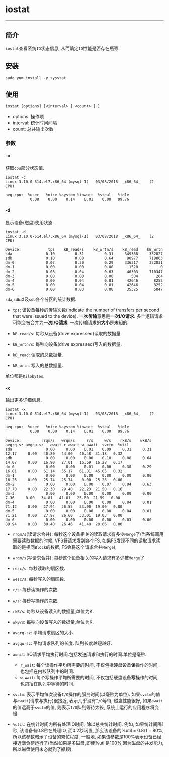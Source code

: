 # iostat

---

## 简介

`iostat`查看系统`IO`状态信息, 从而确定`IO`性能是否存在瓶颈.

## 安装

```
sudo yum install -y sysstat
```

## 使用

```
iostat [options] [<interval> [ <count> ] ]
```

* options: 操作项
* interval: 统计时间间隔
* count: 总共输出次数

### 参数

#### -c

获取`cpu`部分状态值.

```
iostat -c
Linux 3.10.0-514.el7.x86_64 (mysql-1) 	03/08/2018 	_x86_64_	(2 CPU)

avg-cpu:  %user   %nice %system %iowait  %steal   %idle
           0.08    0.00    0.14    0.01    0.00   99.76
```

#### -d

显示设备(磁盘)使用状态.

```
iostat -d
Linux 3.10.0-514.el7.x86_64 (mysql-1) 	03/08/2018 	_x86_64_	(2 CPU)

Device:            tps    kB_read/s    kB_wrtn/s    kB_read    kB_wrtn
sda               0.10         0.31         0.31     349368     352827
sdb               0.10         0.08         0.64      90977     718863
dm-0              0.07         0.30         0.29     336317     332831
dm-1              0.00         0.00         0.00       1520          0
dm-2              0.08         0.04         0.63      46303     710347
dm-3              0.00         0.00         0.00        504        264
dm-4              0.00         0.04         0.01      42646       8252
dm-5              0.00         0.04         0.01      42646       8252
dm-6              0.00         0.03         0.00      35325       5047
```

`sda`,`sdb`以及`sdb`各个分区的统计数据.

* `tps`: 该设备每秒的传输次数(Indicate the number of transfers per second that were issued to the device). **一次传输**意思是**一次I/O请求**. 多个逻辑请求可能会被合并为**一次I/O请求**. 一次传输请求的**大小**是未知的.

* `kB_read/s`: 每秒从设备(drive expressed)读取的数据量.
* `kB_wrtn/s`: 每秒向设备(drive expressed)写入的数据量.
* `kB_read`: 读取的总数据量.
* `kB_wrtn`: 写入的总数据量.

单位都是`Kilobytes`.

#### -x

输出更多详细信息.

```
iostat -x
Linux 3.10.0-514.el7.x86_64 (mysql-1) 	03/08/2018 	_x86_64_	(2 CPU)

avg-cpu:  %user   %nice %system %iowait  %steal   %idle
           0.08    0.00    0.14    0.01    0.00   99.76

Device:         rrqm/s   wrqm/s     r/s     w/s    rkB/s    wkB/s avgrq-sz avgqu-sz   await r_await w_await  svctm  %util
sda               0.00     0.00    0.01    0.09     0.31     0.31    12.17     0.00   40.80   44.00   40.48  31.18   0.32
sdb               0.00     0.00    0.00    0.10     0.08     0.64    14.07     0.00   16.90   27.01   16.69  16.28   0.17
dm-0              0.00     0.00    0.01    0.06     0.30     0.29    16.81     0.00   61.14   55.17   61.81  45.05   0.32
dm-1              0.00     0.00    0.00    0.00     0.00     0.00    16.26     0.00   25.74   25.74    0.00  25.26   0.00
dm-2              0.00     0.00    0.00    0.07     0.04     0.63    17.70     0.00   22.30   29.40   22.23  21.50   0.16
dm-3              0.00     0.00    0.00    0.00     0.00     0.00     7.36     0.00   34.81   41.01   25.80  21.59   0.00
dm-4              0.00     0.00    0.00    0.00     0.04     0.01    71.12     0.00   27.94   26.55   33.00  19.00   0.00
dm-5              0.00     0.00    0.00    0.00     0.04     0.01    71.21     0.00   27.97   26.60   33.01  19.03   0.00
dm-6              0.00     0.00    0.00    0.00     0.03     0.00    89.94     0.00   30.40   26.46   41.40  20.66   0.00
```

* `rrqm/s`(读请求合并): 每秒这个设备相关的读取请求有多少`Merge`了(当系统调用需要读取数据的时候, VFS将请求发到各个FS, 如果FS发现不同的读取请求读取的是相同`Block`的数据, FS会将这个请求合并`Merge`);
* `wrqm/s`(写请求合并): 每秒这个设备相关的写入请求有多少被`Merge`了.

* `resc/s`: 每秒读取的扇区数.
* `wesc/s`: 每秒写入的扇区数.

* `r/s`: 每秒读操作的次数.
* `w/s`: 每秒写操作的次数.

* `rkB/s`: 每秒从设备读入的数据量,单位为K.
* `wkB/s`: 每秒向设备写入的数据量,单位为K.
 
* `avgrq-sz`: 平均请求扇区的大小.
* `avgqu-sz`: 平均请求队列的长度. 队列长度越短越好.

* `await`: I/O请求平均执行时间.包括发送请求和执行的时间.单位是毫秒.
	* `r_wait`: 每个读操作平均所需要的时间, 不仅包括硬盘设备**读**操作的时间, 也包括在内核队列中的时间.
	* `w_wait`: 每个写操作平均所需要的时间, 不仅包括硬盘设备**写**操作的时间, 也包括在队列中等待的时间.

* `svctm`: 表示平均每次设备`I/O`操作的服务时间(以毫秒为单位). 如果`svctm`的值与`await`(请求与执行)很接近, 表示几乎没有`I/O`等待, 磁盘性能很好, 如果`await`的值远高于`svctm`的值, 则表示`I/O`队列等待太长, 系统上运行的应用程序将变慢.

* `%util`: 在统计时间内所有处理IO时间, 除以总共统计时间. 例如, 如果统计间隔1秒, 该设备有0.8秒在处理IO, 而0.2秒闲置, 那么该设备的%util = 0.8/1 = 80%, 所以该参数暗示了设备的繁忙程度. 一般地, 如果该参数是100%表示设备已经接近满负荷运行了(当然如果是多磁盘,即使%util是100%,因为磁盘的并发能力,所以磁盘使用未必就到了瓶颈).




